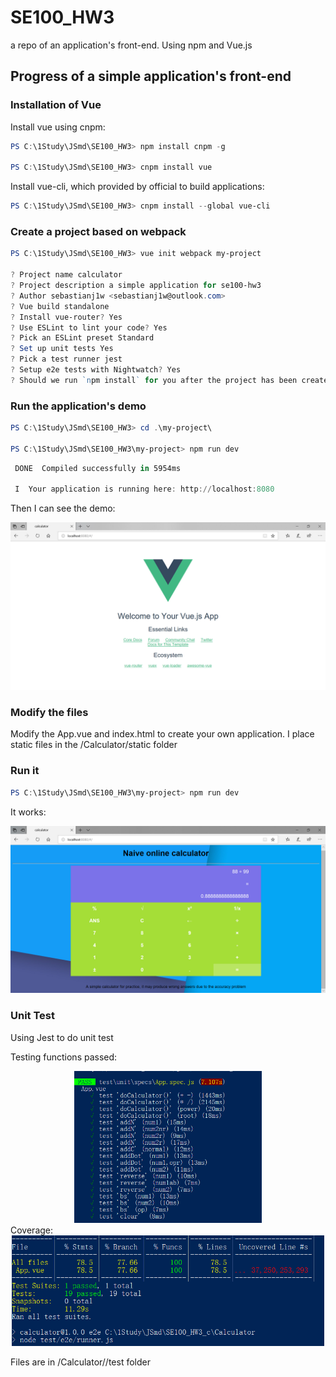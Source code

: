 # SE100_HW3

a repo of an application's front-end. Using npm and Vue.js

## Progress of a simple application's front-end

### Installation of Vue

Install vue using cnpm:

```powershell
PS C:\1Study\JSmd\SE100_HW3> npm install cnpm -g

PS C:\1Study\JSmd\SE100_HW3> cnpm install vue
```

Install vue-cli, which provided by official to build applications:

```powershell
PS C:\1Study\JSmd\SE100_HW3> cnpm install --global vue-cli
```

### Create a project based on webpack

```powershell
PS C:\1Study\JSmd\SE100_HW3> vue init webpack my-project

? Project name calculator
? Project description a simple application for se100-hw3
? Author sebastianj1w <sebastianj1w@outlook.com>
? Vue build standalone
? Install vue-router? Yes
? Use ESLint to lint your code? Yes
? Pick an ESLint preset Standard
? Set up unit tests Yes
? Pick a test runner jest
? Setup e2e tests with Nightwatch? Yes
? Should we run `npm install` for you after the project has been created? (recommended) npm
```

### Run the application's demo

```powershell
PS C:\1Study\JSmd\SE100_HW3> cd .\my-project\

PS C:\1Study\JSmd\SE100_HW3\my-project> npm run dev
```

```powershell
 DONE  Compiled successfully in 5954ms                                                                                                                             17:13:28

 I  Your application is running here: http://localhost:8080
```

Then I can see the demo:
<div  align="center">
<img src="demo.png" width="900"  />
</div>

### Modify the files

Modify the App.vue and index.html to create your own application.
I place static files in the /Calculator/static folder

### Run it

```powershell
PS C:\1Study\JSmd\SE100_HW3\my-project> npm run dev
```

It works:
<div  align="center">
<img src="run.png" width="900"  />
</div>

### Unit Test

Using Jest to do unit test

Testing functions passed:
<div  align="center">
<img src="pass.png" width="300"  />
</div>
Coverage:
<div  align="center">
<img src="coverage.png" width="500"  />
</div>

Files are in /Calculator//test folder